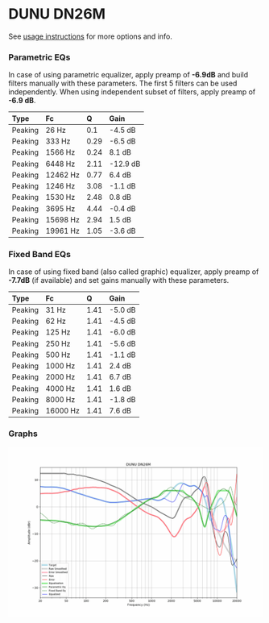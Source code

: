 # DUNU DN26M
See [usage instructions](https://github.com/jaakkopasanen/AutoEq#usage) for more options and info.

### Parametric EQs
In case of using parametric equalizer, apply preamp of **-6.9dB** and build filters manually
with these parameters. The first 5 filters can be used independently.
When using independent subset of filters, apply preamp of **-6.9 dB**.

| Type    | Fc       |    Q | Gain     |
|:--------|:---------|:-----|:---------|
| Peaking | 26 Hz    | 0.1  | -4.5 dB  |
| Peaking | 333 Hz   | 0.29 | -6.5 dB  |
| Peaking | 1566 Hz  | 0.24 | 8.1 dB   |
| Peaking | 6448 Hz  | 2.11 | -12.9 dB |
| Peaking | 12462 Hz | 0.77 | 6.4 dB   |
| Peaking | 1246 Hz  | 3.08 | -1.1 dB  |
| Peaking | 1530 Hz  | 2.48 | 0.8 dB   |
| Peaking | 3695 Hz  | 4.44 | -0.4 dB  |
| Peaking | 15698 Hz | 2.94 | 1.5 dB   |
| Peaking | 19961 Hz | 1.05 | -3.6 dB  |

### Fixed Band EQs
In case of using fixed band (also called graphic) equalizer, apply preamp of **-7.7dB**
(if available) and set gains manually with these parameters.

| Type    | Fc       |    Q | Gain    |
|:--------|:---------|:-----|:--------|
| Peaking | 31 Hz    | 1.41 | -5.0 dB |
| Peaking | 62 Hz    | 1.41 | -4.5 dB |
| Peaking | 125 Hz   | 1.41 | -6.0 dB |
| Peaking | 250 Hz   | 1.41 | -5.6 dB |
| Peaking | 500 Hz   | 1.41 | -1.1 dB |
| Peaking | 1000 Hz  | 1.41 | 2.4 dB  |
| Peaking | 2000 Hz  | 1.41 | 6.7 dB  |
| Peaking | 4000 Hz  | 1.41 | 1.6 dB  |
| Peaking | 8000 Hz  | 1.41 | -1.8 dB |
| Peaking | 16000 Hz | 1.41 | 7.6 dB  |

### Graphs
![](./DUNU%20DN26M.png)